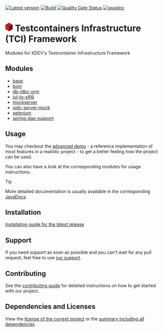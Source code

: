 [![Latest version](https://img.shields.io/maven-central/v/software.xdev.tci/bom?logo=apache%20maven)](https://mvnrepository.com/artifact/software.xdev.tci/bom)
[![Build](https://img.shields.io/github/actions/workflow/status/xdev-software/tci/check-build.yml?branch=develop)](https://github.com/xdev-software/tci/actions/workflows/check-build.yml?query=branch%3Adevelop)
[![Quality Gate Status](https://sonarcloud.io/api/project_badges/measure?project=xdev-software_tci&metric=alert_status)](https://sonarcloud.io/dashboard?id=xdev-software_tci)
[![javadoc](https://javadoc.io/badge2/software.xdev.tci/base/javadoc.svg)](https://javadoc.io/doc/software.xdev.tci) 

# <img src="./assets/logo.svg" height=28 > Testcontainers Infrastructure (TCI) Framework

Modules for XDEV's Testcontainer Infrastructure Framework

## Modules

* [base](./base/)
* [bom](./bom/)
* [db-jdbc-orm](./db-jdbc-orm/)
* [jul-to-slf4j](./jul-to-slf4j/)
* [mockserver](./mockserver/)
* [oidc-server-mock](./oidc-server-mock/)
* [selenium](./selenium/)
* [spring-dao-support](./spring-dao-support/)

## Usage

You may checkout the [advanced demo](./advanced-demo/) - a reference implementation of most features in a realistic project - to get a better feeling how the project can be used.

You can also have a look at the corresponding modules for usage instructions.

> [!TIP]
> More detailed documentation is usually available in the corresponding [JavaDocs](https://javadoc.io/doc/software.xdev.tci).

## Installation
[Installation guide for the latest release](https://github.com/xdev-software/tci/releases/latest#Installation)

## Support
If you need support as soon as possible and you can't wait for any pull request, feel free to use [our support](https://xdev.software/en/services/support).

## Contributing
See the [contributing guide](./CONTRIBUTING.md) for detailed instructions on how to get started with our project.

## Dependencies and Licenses
View the [license of the current project](LICENSE) or the [summary including all dependencies](https://xdev-software.github.io/tci)
